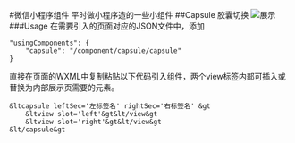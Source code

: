 #微信小程序组件
平时做小程序造的一些小组件
##Capsule 胶囊切换
![展示](https://i.loli.net/2018/03/16/5aabbec47f0d0.gif)
###Usage
在需要引入的页面对应的JSON文件中，添加

	"usingComponents": {
    	"capsule": "/component/capsule/capsule"
  	}

直接在页面的WXML中复制粘贴以下代码引入组件，两个view标签内部可插入或替换为内部展示页需要的元素。

	&ltcapsule leftSec='左标签名' rightSec='右标签名' &gt
		&ltview slot='left'&gt&lt/view&gt
		&ltview slot='right'&gt&lt/view&gt
	&lt/capsule&gt

